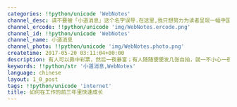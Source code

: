 ```yaml
---
categories: !!python/unicode 'WebNotes'
channel_desc: 请不要被「小道消息」这个名字误导.在这里,我只想努力为读者呈现一幅中国互联网的清明上河图.
channel_ercode: !!python/unicode 'img/WebNotes.ercode.png'
channel_id: !!python/unicode 'WebNotes'
channel_name: 小道消息
channel_photo: !!python/unicode 'img/WebNotes.photo.png'
createtime: 2017-05-20 03:11:04+00:00
description: 有人可以靠中彩票，然后一夜暴富；有人随随便便发几张自拍，就一不小心一夜成名。可技术成长，要一步一个脚印地练习，才能掌握某项特定技术。
keywords: !!python/str '小道消息,WebNotes'
language: chinese
layout: 1_0_post
tags: !!python/unicode 'internet'
title: 如何在工作的前三年里快速成长
---
```

<div class="original_panel_content" id="js_content">
</div>